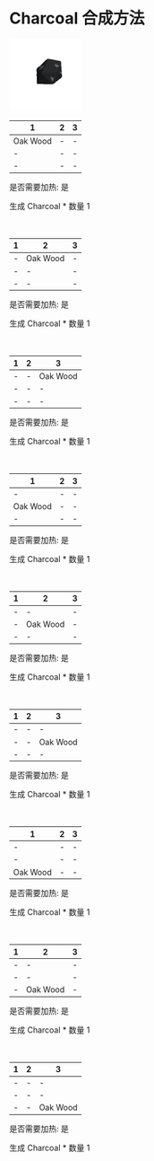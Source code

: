 # Charcoal 合成方法

![Icon](9ff253ef39b5d054da000d25f34c5fbd.png)

|1|2|3|
|----|-----|-----|
|Oak Wood|-|-|
|-|-|-|
|-|-|-|

是否需要加热: 是

生成 Charcoal \* 数量 1
<br/> <br/> <br/> 

|1|2|3|
|----|-----|-----|
|-|Oak Wood|-|
|-|-|-|
|-|-|-|

是否需要加热: 是

生成 Charcoal \* 数量 1
<br/> <br/> <br/> 

|1|2|3|
|----|-----|-----|
|-|-|Oak Wood|
|-|-|-|
|-|-|-|

是否需要加热: 是

生成 Charcoal \* 数量 1
<br/> <br/> <br/> 

|1|2|3|
|----|-----|-----|
|-|-|-|
|Oak Wood|-|-|
|-|-|-|

是否需要加热: 是

生成 Charcoal \* 数量 1
<br/> <br/> <br/> 

|1|2|3|
|----|-----|-----|
|-|-|-|
|-|Oak Wood|-|
|-|-|-|

是否需要加热: 是

生成 Charcoal \* 数量 1
<br/> <br/> <br/> 

|1|2|3|
|----|-----|-----|
|-|-|-|
|-|-|Oak Wood|
|-|-|-|

是否需要加热: 是

生成 Charcoal \* 数量 1
<br/> <br/> <br/> 

|1|2|3|
|----|-----|-----|
|-|-|-|
|-|-|-|
|Oak Wood|-|-|

是否需要加热: 是

生成 Charcoal \* 数量 1
<br/> <br/> <br/> 

|1|2|3|
|----|-----|-----|
|-|-|-|
|-|-|-|
|-|Oak Wood|-|

是否需要加热: 是

生成 Charcoal \* 数量 1
<br/> <br/> <br/> 

|1|2|3|
|----|-----|-----|
|-|-|-|
|-|-|-|
|-|-|Oak Wood|

是否需要加热: 是

生成 Charcoal \* 数量 1
<br/> <br/> <br/> 

